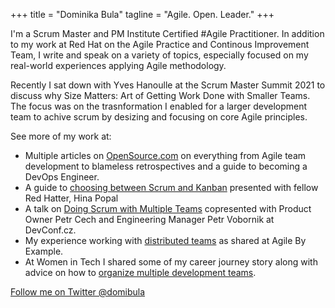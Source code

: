 +++
title = "Dominika Bula"
tagline = "Agile. Open. Leader."
+++

I'm a Scrum Master and PM Institute Certified #Agile Practitioner.  In addition to my work at Red Hat on the Agile Practice and Continous Improvement Team, I write and speak on a variety of topics, especially focused on my real-world experiences applying Agile methodology.

Recently I sat down with Yves Hanoulle at the Scrum Master Summit 2021 to discuss why Size Matters: Art of Getting Work Done with Smaller Teams.  The focus was on the trasnformation I enabled for a larger development team to achive scrum by desizing and focusing on core Agile principles.

See more of my work at:

* Multiple articles on [OpenSource.com](https://opensource.com/user_articles/212746/212746) on everything from Agile team development to blameless retrospectives and a guide to becoming a DevOps Engineer.
* A guide to [choosing between Scrum and Kanban](https://www.youtube.com/watch?v=01rMwjOw-7k) presented with fellow Red Hatter, Hina Popal
* A talk on [Doing Scrum with Multiple Teams](https://www.youtube.com/watch?v=sEuWfjqSALo) copresented with Product Owner Petr Cech and Engineering Manager Petr Vobornik at DevConf.cz.
* My experience working with [distributed teams](https://www.youtube.com/watch?v=65-vXRBTqJQ) as shared at Agile By Example.
* At Women in Tech I shared some of my career journey story along with advice on how to [organize multiple development teams](https://www.youtube.com/watch?v=0bmwToFuKGI_).

[Follow me on Twitter @domibula](https://twitter.com/domibula)
